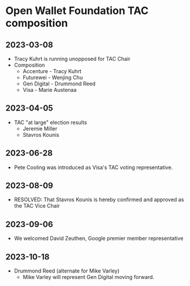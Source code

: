 # Open Wallet Foundation TAC composition

## 2023-03-08
- Tracy Kuhrt is running unopposed for TAC Chair
- Composition
    - Accenture - Tracy Kuhrt
    - Futurewei - Wenjing Chu
    - Gen Digital - Drummond Reed
    - Visa - Marie Austenaa

## 2023-04-05
- TAC "at large" election results
    - Jeremie Miller
    - Stavros Kounis

## 2023-06-28
- Pete Cooling was introduced as Visa's TAC voting representative.

## 2023-08-09
- RESOLVED: That Stavros Kounis is hereby confirmed and approved as the TAC Vice Chair

## 2023-09-06
- We welcomed David Zeuthen, Google premier member representative

## 2023-10-18
- Drummond Reed (alternate for Mike Varley)
    - Mike Varley will represent Gen Digital moving forward.
